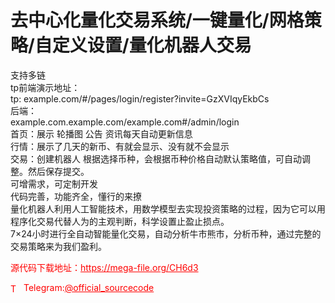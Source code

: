 # 去中心化量化交易系统/一键量化/网格策略/自定义设置/量化机器人交易

支持多链<br>tp前端演示地址：<br>tp: example.com/#/pages/login/register?invite=GzXVIqyEkbCs<br>后端：<br>example.com.example.com/example.com#/admin/login<br>首页：展示 轮播图 公告 资讯每天自动更新信息<br>行情：展示了几天的新币、有就会显示、没有就不会显示<br>交易：创建机器人 根据选择币种，会根据币种价格自动默认策略值，可自动调整。然后保存提交。<br>可增需求，可定制开发<br>代码完善，功能齐全，懂行的来撩<br>量化机器人利用人工智能技术，用数学模型去实现投资策略的过程，因为它可以用程序化交易代替人为的主观判断，科学设置止盈止损点。<br>7×24小时进行全自动智能量化交易，自动分析牛市熊市，分析币种，通过完整的交易策略来为我们盈利。<br>


<p style="color: red;">源代码下载地址：<a href="https://mega-file.org/CH6d3" style="color: red;">https://mega-file.org/CH6d3</a></p><p style="color: red;"><img src="https://cdn-icons-png.flaticon.com/512/2111/2111646.png" alt="Telegram Icon" style="width: 16px; vertical-align: middle; margin-right: 5px;">Telegram:<a href="https://t.me/official_sourcecode" style="color: red;">@official_sourcecode</a></p>